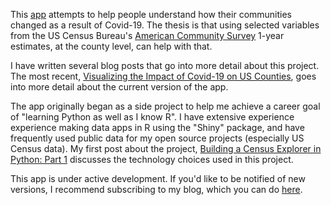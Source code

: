 This [app](https://census-explorer.streamlit.app/) attempts to help people understand how their communities changed as a result of Covid-19. The thesis is that using selected variables from the US Census Bureau's [American Community Survey](https://en.wikipedia.org/wiki/American_Community_Survey) 1-year estimates, at the county level, can help with that. 

I have written several blog posts that go into more detail about this project. The most recent, [Visualizing the Impact of Covid-19 on US Counties](https://arilamstein.com/blog/2024/05/04/visualizing-the-impact-of-covid-19-on-us-counties/), goes into more detail about the current version of the app.

The app originally began as a side project to help me achieve a career goal of "learning Python as well as I know R". I have extensive experience experience making data apps in R using the "Shiny" package, and have frequently used public data for my open source projects (especially US Census data). My first post about the project, [Building a Census Explorer in Python: Part 1](https://arilamstein.com/blog/2024/02/04/building-a-census-explorer-in-python-part-1/) discusses the technology choices used in this project.

This app is under active development. If you'd like to be notified of new versions, I recommend subscribing to my blog, which you can do [here](https://arilamstein.com/).
